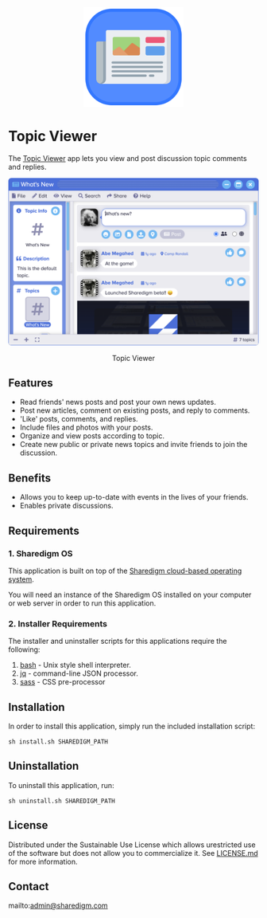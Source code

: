 <p align="center" style="text-align:center">
	<img src="images/icons/logo.svg" width="200">
</p>

# Topic Viewer

The [Topic Viewer](https://www.sharedigm.com/#apps/topic-viewer) app lets you view and post discussion topic comments and replies.

<p align="center" style="text-align:center">
	<img src="images/info/topic-viewer.png" width="720" style="border-radius:6px" />
	<div align="center">Topic Viewer</div>
</p>

## Features

- Read friends' news posts and post your own news updates.
- Post new articles, comment on existing posts, and reply to comments.
- 'Like' posts, comments, and replies.
- Include files and photos with your posts.
- Organize and view posts according to topic.
- Create new public or private news topics and invite friends to join the discussion.

## Benefits

- Allows you to keep up-to-date with events in the lives of your friends.
- Enables private discussions.

## Requirements

### 1. Sharedigm OS

This application is built on top of the [Sharedigm cloud-based operating system](https://github.com/Sharedigm/SharedigmOS).

You will need an instance of the Sharedigm OS installed on your computer or web server in order to run this application.

### 2. Installer Requirements

The installer and uninstaller scripts for this applications require the following:

1. [bash](https://en.wikipedia.org/wiki/Bash_(Unix_shell)) - Unix style shell interpreter. 
2. [jq](https://jqlang.github.io/jq/) - command-line JSON processor. 
2. [sass](https://sass-lang.com) - CSS pre-processor

## Installation

In order to install this application, simply run the included installation script:

```
sh install.sh SHAREDIGM_PATH
```

## Uninstallation

To uninstall this application, run:

```
sh uninstall.sh SHAREDIGM_PATH
```

<!-- LICENSE -->
## License

Distributed under the Sustainable Use License which allows urestricted use of the software but does not allow you to commercialize it. See [LICENSE.md](LICENSE.md) for more information.

<!-- CONTACT -->
## Contact

mailto:admin@sharedigm.com